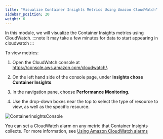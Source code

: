 ```yaml
---
title: "Visualize Container Insights Metrics Using Amazon CloudWatch"
sidebar_position: 20
weight: 6
---
```


In this module, we will visualize the Container Insights metrics using CloudWatch. 
:::note
It may take a few minutes for data to start appearing in cloudwatch
:::

To view metrics:

1. Open the CloudWatch console at https://console.aws.amazon.com/cloudwatch/.

2. On the left hand side of the console page, under **Insights chose Container Insights**

3. In the navigation pane, choose **Performance Monitoring**.

4. Use the drop-down boxes near the top to select the type of resource to view, as well as the specific resource.

![ContainerInsightsConsole](/img/container-insights/container-inisghts-metrics-console.jpg)

You can set a CloudWatch alarm on any metric that Container Insights collects. For more information, see [Using Amazon CloudWatch alarms](https://docs.aws.amazon.com/AmazonCloudWatch/latest/monitoring/AlarmThatSendsEmail.html)

